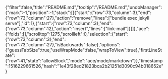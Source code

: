 {"filter":false,"title":"README.md","tooltip":"/README.md","undoManager":{"mark":-1,"position":-1,"stack":[[{"start":{"row":73,"column":3},"end":{"row":73,"column":27},"action":"remove","lines":["bundle exec jekyll serve"],"id":1},{"start":{"row":73,"column":3},"end":{"row":73,"column":12},"action":"insert","lines":["link-mail"]}]]},"ace":{"folds":[],"scrolltop":1275,"scrollleft":0,"selection":{"start":{"row":73,"column":3},"end":{"row":73,"column":27},"isBackwards":false},"options":{"guessTabSize":true,"useWrapMode":false,"wrapToView":true},"firstLineState":{"row":41,"state":"allowBlock","mode":"ace/mode/markdown"}},"timestamp":1516229661526,"hash":"1e43f28ed21823bca2b21251d3090c94b018652e"}